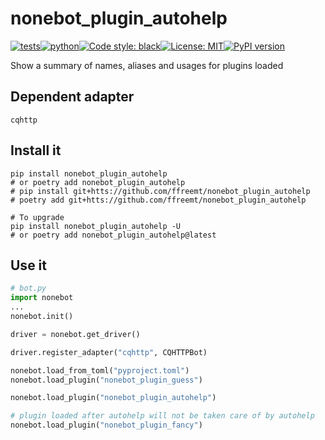 # nonebot_plugin_autohelp
[![tests](https://github.com/ffreemt/nonebot-plugin-autohelp/actions/workflows/routine-tests.yml/badge.svg)](https://github.com/ffreemt/nonebot-plugin-autohelp/actions)[![python](https://img.shields.io/static/v1?label=python+&message=3.7%2B&color=blue)](https://img.shields.io/static/v1?label=python+&message=3.7%2B&color=blue)[![Code style: black](https://img.shields.io/badge/code%20style-black-000000.svg)](https://github.com/psf/black)[![License: MIT](https://img.shields.io/badge/License-MIT-yellow.svg)](https://opensource.org/licenses/MIT)[![PyPI version](https://badge.fury.io/py/nonebot_plugin_autohelp.svg)](https://badge.fury.io/py/nonebot_plugin_autohelp)

Show a summary of names, aliases and usages for plugins loaded

## Dependent adapter
`cqhttp`

## Install it

```shell
pip install nonebot_plugin_autohelp
# or poetry add nonebot_plugin_autohelp
# pip install git+htts://github.com/ffreemt/nonebot_plugin_autohelp
# poetry add git+htts://github.com/ffreemt/nonebot_plugin_autohelp

# To upgrade
pip install nonebot_plugin_autohelp -U
# or poetry add nonebot_plugin_autohelp@latest
```

## Use it
```python
# bot.py
import nonebot
...
nonebot.init()

driver = nonebot.get_driver()

driver.register_adapter("cqhttp", CQHTTPBot)

nonebot.load_from_toml("pyproject.toml")
nonebot.load_plugin("nonebot_plugin_guess")

nonebot.load_plugin("nonebot_plugin_autohelp")

# plugin loaded after autohelp will not be taken care of by autohelp
nonebot.load_plugin("nonebot_plugin_fancy")

```
